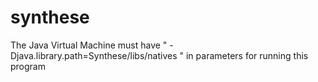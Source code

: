 # synthese

The Java Virtual Machine must have " -Djava.library.path=Synthese/libs/natives " in parameters for running this program

